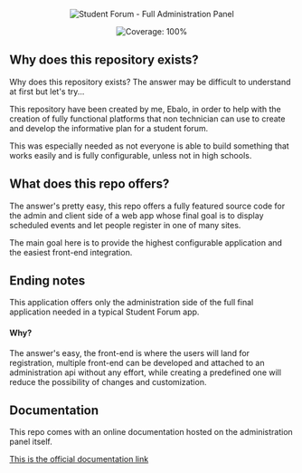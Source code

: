 <p align="center">
    <img src="https://github.com/ebalo55/student-forum-full-backend/raw/main/resources/assets/images/cover.svg" alt="Student Forum - Full Administration Panel"/>
</p>
<p align="center">
    <img src="https://img.shields.io/badge/Coverage-86.9%25-brightgreen" alt="Coverage: 100%"/>
</p>

## Why does this repository exists?

Why does this repository exists? The answer may be difficult to understand at first but let's try...

This repository have been created by me, Ebalo, in order to help with the creation of fully functional platforms that
non technician can use to create and develop the informative plan for a student forum.

This was especially needed as not everyone is able to build something that works easily and is fully configurable,
unless not in high schools.

## What does this repo offers?

The answer's pretty easy, this repo offers a fully featured source code for the admin and client side of a web app whose
final goal is to display scheduled events and let people register in one of many sites.

The main goal here is to provide the highest configurable application and the easiest front-end integration.

## Ending notes

This application offers only the administration side of the full final application needed in a typical Student Forum
app.

#### Why?

The answer's easy, the front-end is where the users will land for registration, multiple front-end can be developed and
attached to an administration api without any effort, while creating a predefined one will reduce the possibility of
changes and customization.

## Documentation

This repo comes with an online documentation hosted on the administration panel itself.

[This is the official documentation link](????)
